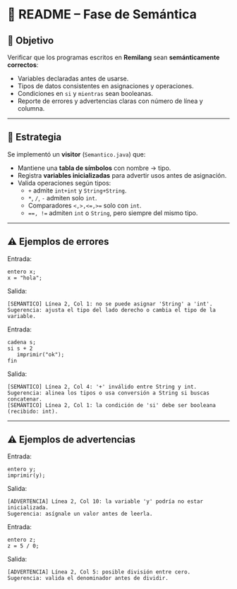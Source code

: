 # 📘 README – Fase de Semántica

## 🎯 Objetivo
Verificar que los programas escritos en **Remilang** sean **semánticamente correctos**:
- Variables declaradas antes de usarse.
- Tipos de datos consistentes en asignaciones y operaciones.
- Condiciones en `si` y `mientras` sean booleanas.
- Reporte de errores y advertencias claras con número de línea y columna.

---

## 🔎 Estrategia
Se implementó un **visitor** (`Semantico.java`) que:
- Mantiene una **tabla de símbolos** con nombre → tipo.
- Registra **variables inicializadas** para advertir usos antes de asignación.
- Valida operaciones según tipos:
  - `+` admite `int+int` y `String+String`.
  - `*`, `/`, `-` admiten solo `int`.
  - Comparadores `<,>,<=,>=` solo con `int`.
  - `==, !=` admiten `int` o `String`, pero siempre del mismo tipo.

---

## ⚠️ Ejemplos de errores
Entrada:
```remi
entero x;
x = "hola";
```

Salida:
```
[SEMÁNTICO] Línea 2, Col 1: no se puede asignar 'String' a 'int'. 
Sugerencia: ajusta el tipo del lado derecho o cambia el tipo de la variable.
```

Entrada:
```
cadena s;
si s + 2
   imprimir("ok");
fin
```

Salida:
```
[SEMÁNTICO] Línea 2, Col 4: '+' inválido entre String y int. 
Sugerencia: alinea los tipos o usa conversión a String si buscas concatenar.
[SEMÁNTICO] Línea 2, Col 1: la condición de 'si' debe ser booleana (recibido: int).
```

---

## ⚠️ Ejemplos de advertencias

Entrada:
```
entero y;
imprimir(y);
```

Salida:
```
[ADVERTENCIA] Línea 2, Col 10: la variable 'y' podría no estar inicializada. 
Sugerencia: asígnale un valor antes de leerla.
```

Entrada:
```
entero z;
z = 5 / 0;
```

Salida:
```
[ADVERTENCIA] Línea 2, Col 5: posible división entre cero. 
Sugerencia: valida el denominador antes de dividir.
```